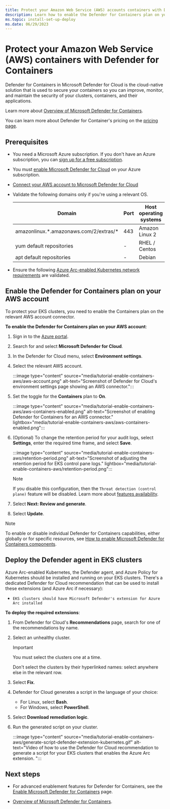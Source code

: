 ```yaml
---
title: Protect your Amazon Web Service (AWS) accounts containers with Defender for Containers
description: Learn how to enable the Defender for Containers plan on your Amazon Web Service (AWS) accounts for Microsoft Defender for Cloud.
ms.topic: install-set-up-deploy
ms.date: 06/29/2023
---
```


# Protect your Amazon Web Service (AWS) containers with Defender for Containers

Defender for Containers in Microsoft Defender for Cloud is the cloud-native solution that is used to secure your containers so you can improve, monitor, and maintain the security of your clusters, containers, and their applications.

Learn more about [Overview of Microsoft Defender for Containers](defender-for-containers-introduction.md).

You can learn more about Defender for Container's pricing on the [pricing page](https://azure.microsoft.com/pricing/details/defender-for-cloud/).

## Prerequisites

- You need a Microsoft Azure subscription. If you don't have an Azure subscription, you can [sign up for a free subscription](https://azure.microsoft.com/pricing/free-trial/).

- You must [enable Microsoft Defender for Cloud](get-started.md#enable-defender-for-cloud-on-your-azure-subscription) on your Azure subscription.

- [Connect your AWS account to Microsoft Defender for Cloud](quickstart-onboard-aws.md#connect-your-aws-account)

- Validate the following domains only if you're using a relevant OS.

    | Domain                     | Port | Host operating systems |
    | -------------------------- | ---- |--|
    | amazonlinux.*.amazonaws.com/2/extras/\* | 443 | Amazon Linux 2 |
    | yum default repositories | - | RHEL / Centos |
    | apt default repositories | - | Debian |

- Ensure the following [Azure Arc-enabled Kubernetes network requirements](../azure-arc/kubernetes/quickstart-connect-cluster.md) are validated.

## Enable the Defender for Containers plan on your AWS account

To protect your EKS clusters, you need to enable the Containers plan on the relevant AWS account connector.

**To enable the Defender for Containers plan on your AWS account**:

1. Sign in to the [Azure portal](https://portal.azure.com).

1. Search for and select **Microsoft Defender for Cloud**.

1. In the Defender for Cloud menu, select **Environment settings**.

1. Select the relevant AWS account.

    :::image type="content" source="media/tutorial-enable-containers-aws/aws-account.png" alt-text="Screenshot of Defender for Cloud's environment settings page showing an AWS connector.":::

1. Set the toggle for the **Containers** plan to **On**.

    :::image type="content" source="media/tutorial-enable-containers-aws/aws-containers-enabled.png" alt-text="Screenshot of enabling Defender for Containers for an AWS connector." lightbox="media/tutorial-enable-containers-aws/aws-containers-enabled.png":::

1. (Optional) To change the retention period for your audit logs, select **Settings**, enter the required time frame, and select **Save**.

    :::image type="content" source="media/tutorial-enable-containers-aws/retention-period.png" alt-text="Screenshot of adjusting the retention period for EKS control pane logs." lightbox="media/tutorial-enable-containers-aws/retention-period.png":::

    > [!Note]
    > If you disable this configuration, then the `Threat detection (control plane)` feature will be disabled. Learn more about [features availability](supported-machines-endpoint-solutions-clouds-containers.md).

1. Select **Next: Review and generate**.

1. Select **Update**.

> [!NOTE]
> To enable or disable individual Defender for Containers capabilities, either globally or for specific resources, see [How to enable Microsoft Defender for Containers components](defender-for-containers-enable.md).

## Deploy the Defender agent in EKS clusters

Azure Arc-enabled Kubernetes, the Defender agent, and Azure Policy for Kubernetes should be installed and running on your EKS clusters. There's a dedicated Defender for Cloud recommendation that can be used to install these extensions (and Azure Arc if necessary):

- `EKS clusters should have Microsoft Defender's extension for Azure Arc installed`

**To deploy the required extensions**:

1. From Defender for Cloud's **Recommendations** page, search for one of the recommendations by name.

1. Select an unhealthy cluster.

    > [!IMPORTANT]
    > You must select the clusters one at a time.
    >
    > Don't select the clusters by their hyperlinked names: select anywhere else in the relevant row.

1. Select **Fix**.

1. Defender for Cloud generates a script in the language of your choice:
    - For Linux, select **Bash**.
    - For Windows, select **PowerShell**.

1. Select **Download remediation logic**.

1. Run the generated script on your cluster.

    :::image type="content" source="media/tutorial-enable-containers-aws/generate-script-defender-extension-kubernetes.gif" alt-text="Video of how to use the Defender for Cloud recommendation to generate a script for your EKS clusters that enables the Azure Arc extension. ":::

## Next steps

- For advanced enablement features for Defender for Containers, see the [Enable Microsoft Defender for Containers](defender-for-containers-enable.md) page.

- [Overview of Microsoft Defender for Containers](defender-for-containers-introduction.md).
